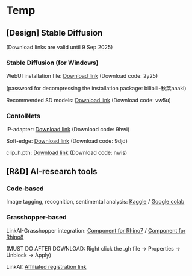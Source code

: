 # Temp


## [Design] Stable Diffusion ## 
(Download links are valid until 9 Sep 2025)



### Stable Diffusion (for Windows) ###

WebUI installation file: [Download link](https://pan.baidu.com/s/1Ywt6OGVFFTwGYMCoPmu1aw) (Download code: 2y25)

(password for decompressing the installation package: bilibili-秋葉aaaki)

Recommended SD models: [Download link](https://pan.baidu.com/s/1dOREHCwSiRYzNT5VgcQZnQ) (Download code: vw5u)



### ContolNets ###

IP-adapter: [Download link](https://pan.baidu.com/s/1ODf9qcqA-AWsEmeT3I0wPw) (Download code: 9hwi)



Soft-edge: [Download link](https://pan.baidu.com/s/1jq7MpHk0blrGemHx6UZ6fQ) (Download code: 9djd)

clip_h.pth: [Download link](https://pan.baidu.com/s/1Xp9RiwqsROa3gHl1HviZvg) (Download code: nwis)



## [R&D] AI-research tools ##

### Code-based ###

Image tagging, recognition, sentimental analysis: [Kaggle](https://www.kaggle.com/code/henrikcheung/20240919-arc409-ai-workshop) / [Google colab](https://colab.research.google.com/drive/1b-XrXL8oOKodtfAolb2D9hBuXC6sKvk3?usp=sharing)

### Grasshopper-based ###

LinkAI-Grasshopper integration: [Component for Rhino7](/GH/LinkAI_GH_Henrik_RH7.gh) / [Component for Rhino8](/GH/LinkAI_GH_Henrik_RH8.gh)

(MUST DO AFTER DOWNLOAD: Right click the .gh file -> Properties -> Unblock ->  Apply)

LinkAI: [Affiliated registration link](https://link-ai.tech/home?share=Hr95VL)

